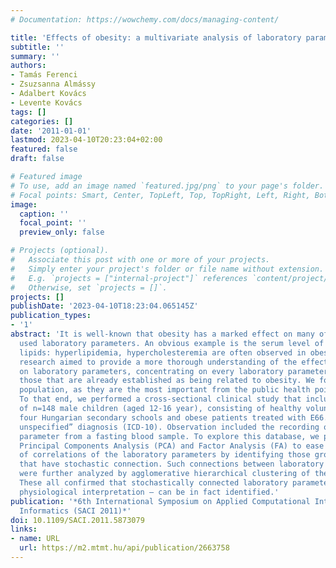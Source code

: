 ```yaml
---
# Documentation: https://wowchemy.com/docs/managing-content/

title: 'Effects of obesity: a multivariate analysis of laboratory parameters'
subtitle: ''
summary: ''
authors:
- Tamás Ferenci
- Zsuzsanna Almássy
- Adalbert Kovács
- Levente Kovács
tags: []
categories: []
date: '2011-01-01'
lastmod: 2023-04-10T20:23:04+02:00
featured: false
draft: false

# Featured image
# To use, add an image named `featured.jpg/png` to your page's folder.
# Focal points: Smart, Center, TopLeft, Top, TopRight, Left, Right, BottomLeft, Bottom, BottomRight.
image:
  caption: ''
  focal_point: ''
  preview_only: false

# Projects (optional).
#   Associate this post with one or more of your projects.
#   Simply enter your project's folder or file name without extension.
#   E.g. `projects = ["internal-project"]` references `content/project/deep-learning/index.md`.
#   Otherwise, set `projects = []`.
projects: []
publishDate: '2023-04-10T18:23:04.065145Z'
publication_types:
- '1'
abstract: 'It is well-known that obesity has a marked effect on many of the routinely
  used laboratory parameters. An obvious example is the serum level of various blood
  lipids: hyperlipidemia, hypercholesteremia are often observed in obese people. Our
  research aimed to provide a more thorough understanding of the effects of obesity
  on laboratory parameters, concentrating on every laboratory parameter, not just
  those that are already established as being related to obesity. We focused on adolescent
  population, as they are the most important from the public health point of view.
  To that end, we performed a cross-sectional clinical study that included the observation
  of n=148 male children (aged 12-16 year), consisting of healthy volunteers from
  four Hungarian secondary schools and obese patients treated with E66.9 “Obesity,
  unspecified” diagnosis (ICD-10). Observation included the recording of 27 laboratory
  parameter from a fasting blood sample. To explore this database, we performed a
  Principal Components Analysis (PCA) and Factor Analysis (FA) to ease the understanding
  of correlations of the laboratory parameters by identifying those groups of variables
  that have stochastic connection. Such connections between laboratory parameters
  were further analyzed by agglomerative hierarchical clustering of the variables.
  These all confirmed that stochastically connected laboratory parameters – with different
  physiological interpretation – can be in fact identified.'
publication: '*6th International Symposium on Applied Computational Intelligence and
  Informatics (SACI 2011)*'
doi: 10.1109/SACI.2011.5873079
links:
- name: URL
  url: https://m2.mtmt.hu/api/publication/2663758
---
```

